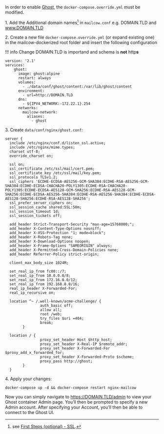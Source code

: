 In order to enable [Ghost](https://ghost.org), the `docker-compose.override.yml` must be modified.

1\. Add the Additional domain names[^1] in `mailcow.conf` e.g. DOMAIN.TLD and www.DOMAIN.TLD

2\. Create a new file `docker-compose.override.yml` (or expand existing one) in the mailcow-dockerized root folder and insert the following configuration

!!! info
   Change DOMAIN.TLD is importand and schema is __not__ http**s**
   
```
version: '2.1'
services:
    ghost:
      image: ghost:alpine
      restart: always
      volumes:
        - ./data/conf/ghost/content:/var/lib/ghost/content
      environment:
        - url=http://DOMAIN.TLD
      dns:
        - ${IPV4_NETWORK:-172.22.1}.254
      networks:
        mailcow-network:
          aliases:
            - ghost
```

3\. Create `data/conf/nginx/ghost.conf`:
```
server {
  include /etc/nginx/conf.d/listen_ssl.active;
  include /etc/nginx/mime.types;
  charset utf-8;
  override_charset on;

  ssl on;
  ssl_certificate /etc/ssl/mail/cert.pem;
  ssl_certificate_key /etc/ssl/mail/key.pem;
  ssl_protocols TLSv1.2;
  ssl_ciphers 'ECDHE-ECDSA-AES256-GCM-SHA384:ECDHE-RSA-AES256-GCM-SHA384:ECDHE-ECDSA-CHACHA20-POLY1305:ECDHE-RSA-CHACHA20-POLY1305:ECDHE-ECDSA-AES128-GCM-SHA256:ECDHE-RSA-AES128-GCM-SHA256:ECDHE-ECDSA-AES256-SHA384:ECDHE-RSA-AES256-SHA384:ECDHE-ECDSA-AES128-SHA256:ECDHE-RSA-AES128-SHA256';
  ssl_prefer_server_ciphers on;
  ssl_session_cache shared:SSL:50m;
  ssl_session_timeout 1d;
  ssl_session_tickets off;

  add_header Strict-Transport-Security "max-age=15768000;";
  add_header X-Content-Type-Options nosniff;
  add_header X-XSS-Protection "1; mode=block";
  add_header X-Robots-Tag none;
  add_header X-Download-Options noopen;
  add_header X-Frame-Options "SAMEORIGIN" always;
  add_header X-Permitted-Cross-Domain-Policies none;
  add_header Referrer-Policy strict-origin;

  client_max_body_size 1024M;

  set_real_ip_from fc00::/7;
  set_real_ip_from 10.0.0.0/8;
  set_real_ip_from 172.16.0.0/12;
  set_real_ip_from 192.168.0.0/16;
  real_ip_header X-Forwarded-For;
  real_ip_recursive on;

  location ^~ /.well-known/acme-challenge/ {
                auth_basic off;
                allow all;
                root /web;
                try_files $uri =404;
                break;
        }

  location / {
                proxy_set_header Host $http_host;
                proxy_set_header X-Real-IP $remote_addr;
                proxy_set_header X-Forwarded-For $proxy_add_x_forwarded_for;
                proxy_set_header X-Forwarded-Proto $scheme;
                proxy_pass http://ghost;
        }
  }

```

4\. Apply your changes:
```
docker-compose up -d && docker-compose restart nginx-mailcow
```

Now you can simply navigate to https://DOMAIN.TLD/admin to view your Ghost container Admin page. You’ll then be prompted to specify a new Admin account. After specifying your Account, you’ll then be able to connect to the Ghost UI.

[^1]: see [First Steps (optional) - SSL](https://mailcow.github.io/mailcow-dockerized-docs/firststeps-ssl/).
